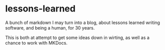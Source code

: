 # lessons-learned
A bunch of markdown I may turn into a blog, about lessons learned writing software, and being a human, for 30 years. 

This is both at attempt to get some ideas down in wirting, as well as a chance to work with MKDocs. 

